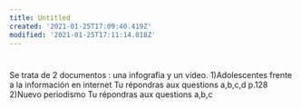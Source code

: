 ```yaml
---
title: Untitled
created: '2021-01-25T17:09:40.419Z'
modified: '2021-01-25T17:11:14.818Z'
---
```


# 

Se trata de 2 documentos : una infografia y un video.
1)Adolescentes frente a la información en internet Tu répondras aux questions a,b,c,d p.128
2)Nuevo periodismo Tu répondras aux questions a,b,c

